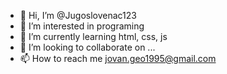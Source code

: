 - 👋 Hi, I’m @Jugoslovenac123
- 👀 I’m interested in programing
- 🌱 I’m currently learning html, css, js
- 💞️ I’m looking to collaborate on ...
- 📫 How to reach me jovan.geo1995@gmail.com

<!---
Jugoslovenac123/Jugoslovenac123 is a ✨ special ✨ repository because its `README.md` (this file) appears on your GitHub profile.
You can click the Preview link to take a look at your changes.
--->
